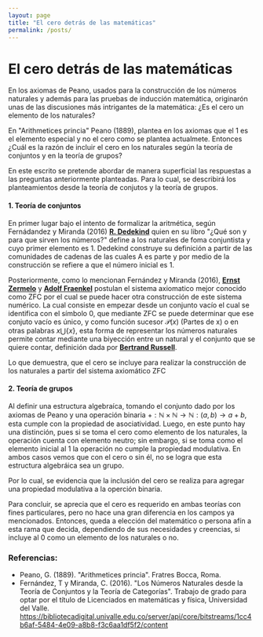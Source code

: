 ```yaml
---
layout: page
title: "El cero detrás de las matemáticas"
permalink: /posts/
---
```

# El cero detrás de las matemáticas
En los axiomas de Peano, usados para la construcción de los números naturales y además para las pruebas de inducción matemática, originarón unas de las discusiones más intrigantes de la matemática: ¿Es el cero un elemento de los naturales? 

En "Arithmetices princia" Peano (1889), plantea en los axiomas que el 1 es el elemento especial y no el cero como se plantea actualmete. Entonces ¿Cuál es la razón de incluir el cero en los naturales según la teoría de conjuntos y en la teoría de grupos?

En este escrito se pretende abordar de manera superficial las respuestas a las preguntas anteriormente planteadas. Para lo cual, se describirá los planteamientos desde la teoría de conjutos y la teoría de grupos. 
#### 1. Teoría de conjuntos
En primer lugar bajo el intento de formalizar la aritmética, según Fernádandez y Miranda (2016) [**R. Dedekind**](https://virtual.uptc.edu.co/ova/estadistica/docs/autores/pag/mat/Dedekind-1.asp.htm) quien en su libro "¿Qué son y para que sirven los números?" define a los naturales de foma conjuntista y cuyo primer elemento es 1. Dedekind construye su definición a partir de las comunidades de cadenas de las cuales A es parte y por medio de la construcción se refiere a que el número inicial es 1.

Posteriormente, como lo mencionan Fernández y Miranda (2016), [**Ernst Zermelo**](https://matematics.wordpress.com/2019/11/13/ernst-friedrich-ferdinand-zermelo/) y [**Adolf Fraenkel**](https://mathshistory.st-andrews.ac.uk/Biographies/Fraenkel/) postulan el sistema axiomatico mejor conocido como ZFC por el cual se puede hacer otra construcción de este sistema numérico. La cual consiste en empezar desde un conjunto vacío el cual se identifica con el símbolo 0, que mediante ZFC se puede determinar que ese conjuto vacío es único, y como función sucesor $\mathcal{P}(x)$ (Partes de x)  o en otras palabras $x\bigcup \{x\}$, esta forma de representar los números naturales permite contar mediante una biyección entre un natural y el conjunto que se quiere contar, definición dada por [**Bertrand Russell**](https://www.filosofos.net/russell/russell_bio.htm).

Lo que demuestra, que el cero se incluye para realizar la construcción de los naturales a partir del sistema axiomático ZFC
#### 2. Teoría de grupos
Al definir una estructura algebraíca, tomando el conjunto dado por los axiomas de Peano y una operación binaria $+:\mathbb{N}\times\mathbb{N}\to\mathbb{N}: (a,b)\to a+b$, esta cumple con la propiedad de asociatividad. Luego, en este punto hay una distinción, pues si se toma el cero como elemento de los naturales, la operación cuenta con elemento neutro; sin embargo, si se toma como el elemento inicial al 1 la operación no cumple la propiedad modulativa. En ambos casos vemos que con el cero o sin él, no se logra que esta estructura algebráica sea un grupo.

Por lo cual, se evidencia que la inclusión del cero se realiza para agregar una propiedad modulativa a la operción binaria.

Para concluir, se aprecia que el cero es requerido en ambas teorías con fines particulares, pero no hace una gran diferencia en los campos ya mencionados. Entonces, queda a elección del matemático o persona afín a esta rama que decida, dependiendo de sus necesidades y creencias, si incluye al 0 como un elemento de los naturales o no.

### Referencias:
- Peano, G. (1889). "Arithmetices princia".  Fratres Bocca, Roma.
- Fernández, T y Miranda, C. (2016). "Los Números Naturales desde la Teoría de
Conjuntos y la Teoría de Categorías". Trabajo de grado para optar por el título de Licenciados en matemáticas y física, Universidad del Valle. https://bibliotecadigital.univalle.edu.co/server/api/core/bitstreams/1cc4b6af-5484-4e09-a8b8-f3c6aa1df5f2/content
